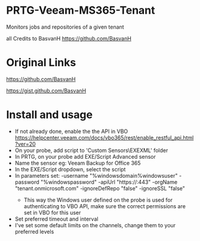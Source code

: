 # PRTG-Veeam-MS365-Tenant
 Monitors jobs and repositories of a given tenant

 all Credits to BasvanH https://github.com/BasvanH


# Original Links
 https://github.com/BasvanH

 https://gist.github.com/BasvanH

# Install and usage
- If not already done, enable the the API in VBO https://helpcenter.veeam.com/docs/vbo365/rest/enable_restful_api.html?ver=20
- On your probe, add script to 'Custom Sensors\EXEXML' folder
- In PRTG, on your probe add EXE/Script Advanced sensor
- Name the sensor eg: Veeam Backup for Office 365
- In the EXE/Script dropdown, select the script
- In parameters set: -username "%windowsdomain\%windowsuser" -password "%windowspassword" -apiUrl "https://<url-to-vbo-api>:443" -orgName "tenant.onmicrosoft.com" -ignoreDefRepo "false" -ignoreSSL "false"
    - This way the Windows user defined on the probe is used for authenticating to VBO API, make sure the correct permissions are set in VBO for this user
- Set preferred timeout and interval
- I've set some default limits on the channels, change them to your preferred levels
